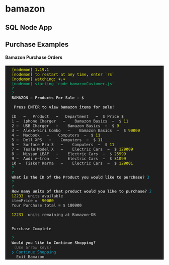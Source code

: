 # bamazon

## SQL Node App

## Purchase Examples

#### Bamazon Purchase Orders
![Image1](assets/images/image1.png)
